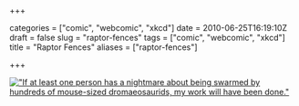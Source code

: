 +++

categories = ["comic", "webcomic", "xkcd"]
date = 2010-06-25T16:19:10Z
draft = false
slug = "raptor-fences"
tags = ["comic", "webcomic", "xkcd"]
title = "Raptor Fences"
aliases = ["raptor-fences"]

+++

[!["If at least one person has a nightmare about being swarmed by hundreds of mouse-sized dromaeosaurids, my work will have been done."](http://imgs.xkcd.com/comics/raptor_fences.png "If at least one person has a nightmare about being swarmed by hundreds of mouse-sized dromaeosaurids, my work will have been done.")](http://xkcd.com/758/)
